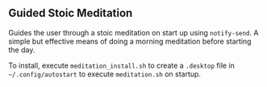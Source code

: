 ## Guided Stoic Meditation

Guides the user through a stoic meditation on start up using `notify-send`. A simple but effective means of doing a morning meditation before starting the day.

To install, execute `meditation_install.sh` to create a `.desktop` file in `~/.config/autostart` to execute `meditation.sh` on startup. 
